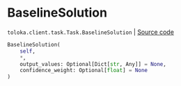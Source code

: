 # BaselineSolution
`toloka.client.task.Task.BaselineSolution` | [Source code](https://github.com/Toloka/toloka-kit/blob/v0.1.24/src/client/task.py#L95)

```python
BaselineSolution(
    self,
    *,
    output_values: Optional[Dict[str, Any]] = None,
    confidence_weight: Optional[float] = None
)
```

